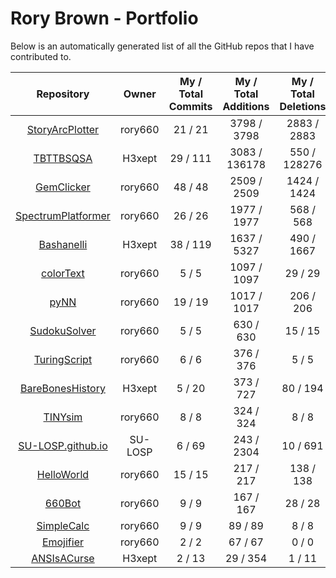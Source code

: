 # Rory Brown - Portfolio

Below is an automatically generated list of all the GitHub repos that I have contributed to.

| Repository | Owner | My / Total Commits | My / Total Additions | My / Total Deletions |
|:----------:|:-----:|:------------------:|:--------------------:|:--------------------:|
|[StoryArcPlotter](https://github.com/rory660/StoryArcPlotter)|rory660|21 / 21|3798 / 3798|2883 / 2883|
|[TBTTBSQSA](https://github.com/H3xept/TBTTBSQSA)|H3xept|29 / 111|3083 / 136178|550 / 128276|
|[GemClicker](https://github.com/rory660/GemClicker)|rory660|48 / 48|2509 / 2509|1424 / 1424|
|[SpectrumPlatformer](https://github.com/rory660/SpectrumPlatformer)|rory660|26 / 26|1977 / 1977|568 / 568|
|[Bashanelli](https://github.com/H3xept/Bashanelli)|H3xept|38 / 119|1637 / 5327|490 / 1667|
|[colorText](https://github.com/rory660/colorText)|rory660|5 / 5|1097 / 1097|29 / 29|
|[pyNN](https://github.com/rory660/pyNN)|rory660|19 / 19|1017 / 1017|206 / 206|
|[SudokuSolver](https://github.com/rory660/SudokuSolver)|rory660|5 / 5|630 / 630|15 / 15|
|[TuringScript](https://github.com/rory660/TuringScript)|rory660|6 / 6|376 / 376|5 / 5|
|[BareBonesHistory](https://github.com/H3xept/BareBonesHistory)|H3xept|5 / 20|373 / 727|80 / 194|
|[TINYsim](https://github.com/rory660/TINYsim)|rory660|8 / 8|324 / 324|8 / 8|
|[SU-LOSP.github.io](https://github.com/SU-LOSP/SU-LOSP.github.io)|SU-LOSP|6 / 69|243 / 2304|10 / 691|
|[HelloWorld](https://github.com/rory660/HelloWorld)|rory660|15 / 15|217 / 217|138 / 138|
|[660Bot](https://github.com/rory660/660Bot)|rory660|9 / 9|167 / 167|28 / 28|
|[SimpleCalc](https://github.com/rory660/SimpleCalc)|rory660|9 / 9|89 / 89|8 / 8|
|[Emojifier](https://github.com/rory660/Emojifier)|rory660|2 / 2|67 / 67|0 / 0|
|[ANSIsACurse](https://github.com/H3xept/ANSIsACurse)|H3xept|2 / 13|29 / 354|1 / 11|
